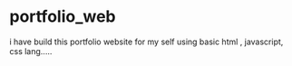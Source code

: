 # portfolio_web
i have build this portfolio website for my self using basic html , javascript, css lang.....
